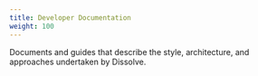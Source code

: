 ```yaml
---
title: Developer Documentation
weight: 100
---
```


Documents and guides that describe the style, architecture, and approaches undertaken by Dissolve.

